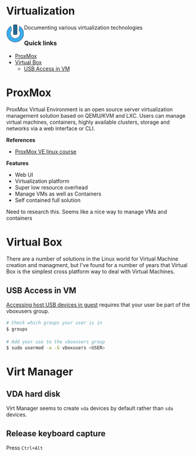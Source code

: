 # Virtualization
<img align="left" width="48" height="48" src="../data/images/logo_256x256.png">
Documenting various virtualization technologies

### Quick links
* [ProxMox](#prox-mox)
* [Virtual Box](#virtual-box)
  * [USB Access in VM](#usb-access-in-vm)

# ProxMox
ProxMox Virtual Environment is an open source server virtualization management solution based on 
QEMU/KVM and LXC. Users can manage virtual machines, containers, highly available clusters, storage 
and networks via a web interface or CLI.

**References**
* [ProxMox VE linux course](https://www.youtube.com/watch?v=LCjuiIswXGs)

**Features**
* Web UI
* Virtualization platform
* Super low resource overhead
* Manage VMs as well as Containers
* Self contained full solution

Need to research this. Seems like a nice way to manage VMs and containers

# Virtual Box
There are a number of solutions in the Linux world for Virtual Machine creation and managment, but 
I've found for a number of years that Virtual Box is the simplest cross platform way to deal with 
Virtual Machines.

## USB Access in VM
[Accessing host USB devices in guest](https://wiki.archlinux.org/index.php/VirtualBox#Accessing_host_USB_devices_in_guest)
requires that your user be part of the vboxusers group.

```bash
# Check which groups your user is in
$ groups

# Add your use to the vboxusers group
$ sudo usermod -a -G vboxusers <USER>
```

# Virt Manager

## VDA hard disk
Virt Manager seems to create `vda` devices by default rather than `sda` devices.


## Release keyboard capture
Press `Ctrl+Alt`

<!-- 
vim: ts=2:sw=2:sts=2
-->
